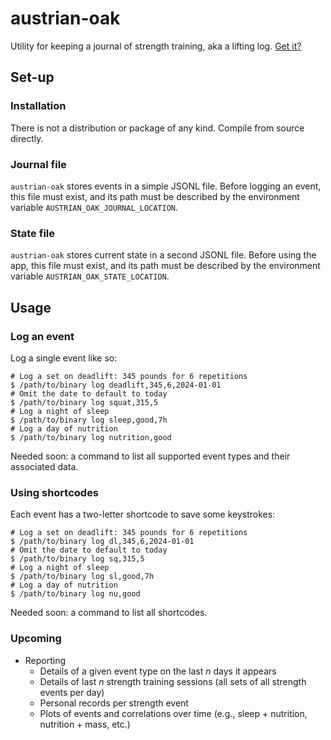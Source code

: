# austrian-oak

Utility for keeping a journal of strength training, aka a lifting log.
[Get it?](https://www.youtube.com/watch?v=D8BUdXraZ1g)

## Set-up

### Installation

There is not a distribution or package of any kind. Compile from source directly.

### Journal file

`austrian-oak` stores events in a simple JSONL file. Before logging an event, this file must exist,
and its path must be described by the environment variable `AUSTRIAN_OAK_JOURNAL_LOCATION`.

### State file

`austrian-oak` stores current state in a second JSONL file. Before using the app, this file must
exist, and its path must be described by the environment variable `AUSTRIAN_OAK_STATE_LOCATION`.

## Usage

### Log an event

Log a single event like so:
```shell
# Log a set on deadlift: 345 pounds for 6 repetitions
$ /path/to/binary log deadlift,345,6,2024-01-01
# Omit the date to default to today
$ /path/to/binary log squat,315,5
# Log a night of sleep
$ /path/to/binary log sleep,good,7h
# Log a day of nutrition
$ /path/to/binary log nutrition,good
```
Needed soon: a command to list all supported event types and their associated data.

### Using shortcodes

Each event has a two-letter shortcode to save some keystrokes:
```shell
# Log a set on deadlift: 345 pounds for 6 repetitions
$ /path/to/binary log dl,345,6,2024-01-01
# Omit the date to default to today
$ /path/to/binary log sq,315,5
# Log a night of sleep
$ /path/to/binary log sl,good,7h
# Log a day of nutrition
$ /path/to/binary log nu,good
```
Needed soon: a command to list all shortcodes.

### Upcoming

- Reporting
  - Details of a given event type on the last _n_ days it appears
  - Details of last _n_ strength training sessions (all sets of all strength events per day)
  - Personal records per strength event
  - Plots of events and correlations over time (e.g., sleep + nutrition, nutrition + mass, etc.)

